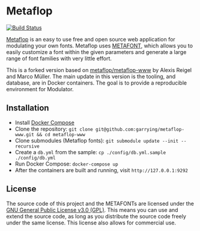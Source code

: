 # Metaflop
[![Build Status](https://travis-ci.com/garrying/metaflop-www.svg?branch=master)](https://travis-ci.com/garrying/metaflop-www)

[Metaflop](http://www.metaflop.com) is an easy to use free and open source web application for modulating your own fonts. Metaflop uses [METAFONT](https://en.wikipedia.org/wiki/Metafont), which allows you to easily customize a font within the given parameters and generate a large range of font families with very little effort.

This is a forked version based on [metaflop/metaflop-www](https://github.com/metaflop/metaflop-www) by Alexis Reigel and Marco Müller. The main update in this version is the tooling, and database, are in Docker containers. The goal is to provide a reproducible environment for Modulator.

## Installation
- Install [Docker Compose](https://docs.docker.com/compose/install/)
- Clone the repository: `git clone git@github.com:garrying/metaflop-www.git && cd metaflop-www`
- Clone submodules (Metaflop fonts): `git submodule update --init --recursive`
- Create a `db.yml` from the sample: `cp ./config/db.yml.sample ./config/db.yml`
- Run Docker Compose: `docker-compose up`
- After the containers are built and running, visit `http://127.0.0.1:9292`

## License

The source code of this project and the METAFONTs are licensed under the [GNU General Public License v3.0 (GPL)](http://www.gnu.org/copyleft/gpl.html). This means you can use and extend the source code, as long as you distribute the source code freely under the same license. This license also allows for commercial use.
